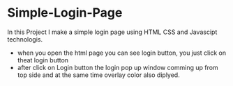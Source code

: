# Simple-Login-Page
In this Project I make a simple login page using HTML CSS and Javascipt technologis.
 - when you open the html page you can see login button, you just click on theat login button 
 - after click on Login button the login pop up window comming up from top side and at the same time overlay color also diplyed.
